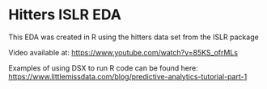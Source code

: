 # Hitters ISLR EDA

This EDA was created in R using the hitters data set from the ISLR package

Video available at: https://www.youtube.com/watch?v=85KS_ofrMLs

Examples of using DSX to run R code can be found here: https://www.littlemissdata.com/blog/predictive-analytics-tutorial-part-1
